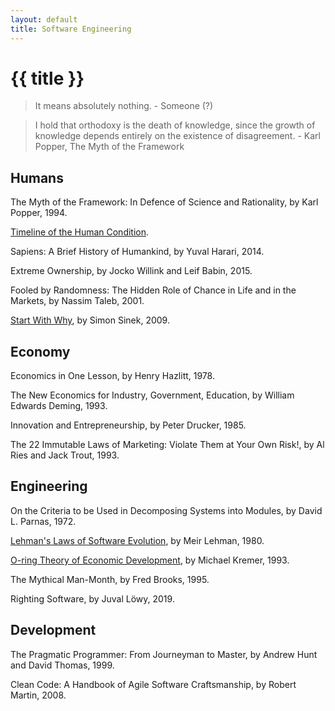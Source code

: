 ```yaml
---
layout: default
title: Software Engineering
---
```


# {{ title }}

> It means absolutely nothing. - Someone (?)

> I hold that orthodoxy is the death of knowledge, since the growth of knowledge depends entirely on the existence of disagreement. - Karl Popper, The Myth of the Framework

## Humans

The Myth of the Framework: In Defence of Science and Rationality, by Karl Popper, 1994.

[Timeline of the Human Condition](https://www.southampton.ac.uk/~cpd/history.html).

Sapiens: A Brief History of Humankind, by Yuval Harari, 2014.

Extreme Ownership, by Jocko Willink and Leif Babin, 2015.

Fooled by Randomness: The Hidden Role of Chance in Life and in the Markets, by Nassim Taleb, 2001.

[Start With Why](https://www.youtube.com/watch?v=u4ZoJKF_VuA), by Simon Sinek, 2009.

## Economy

Economics in One Lesson, by Henry Hazlitt, 1978.

The New Economics for Industry, Government, Education, by William Edwards Deming, 1993.

Innovation and Entrepreneurship, by Peter Drucker, 1985.

The 22 Immutable Laws of Marketing: Violate Them at Your Own Risk!, by Al Ries and Jack Trout, 1993.

## Engineering

On the Criteria to be Used in Decomposing Systems into Modules, by David L. Parnas, 1972.

[Lehman's Laws of Software Evolution](https://en.wikipedia.org/wiki/Lehman%27s_laws_of_software_evolution), by Meir Lehman, 1980.

[O-ring Theory of Economic Development](https://en.wikipedia.org/wiki/O-ring_theory_of_economic_development), by Michael Kremer, 1993.

The Mythical Man-Month, by Fred Brooks, 1995.

Righting Software, by Juval Löwy, 2019.

## Development

The Pragmatic Programmer: From Journeyman to Master, by Andrew Hunt and David Thomas, 1999.

Clean Code: A Handbook of Agile Software Craftsmanship, by Robert Martin, 2008.
